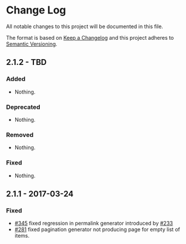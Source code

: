 # Change Log

All notable changes to this project will be documented in this file.

The format is based on [Keep a Changelog](http://keepachangelog.com/)
and this project adheres to [Semantic Versioning](http://semver.org/).

## 2.1.2 - TBD

### Added

- Nothing.

### Deprecated

- Nothing.

### Removed

- Nothing.

### Fixed

- Nothing.

## 2.1.1 - 2017-03-24

### Fixed

- [#345](https://github.com/sculpin/sculpin/pull/345) fixed regression in permalink
 generator introduced by [#233](https://github.com/sculpin/sculpin/pull/233)
- [#281](https://github.com/sculpin/sculpin/pull/281) fixed pagination generator
  not producing page for empty list of items.

